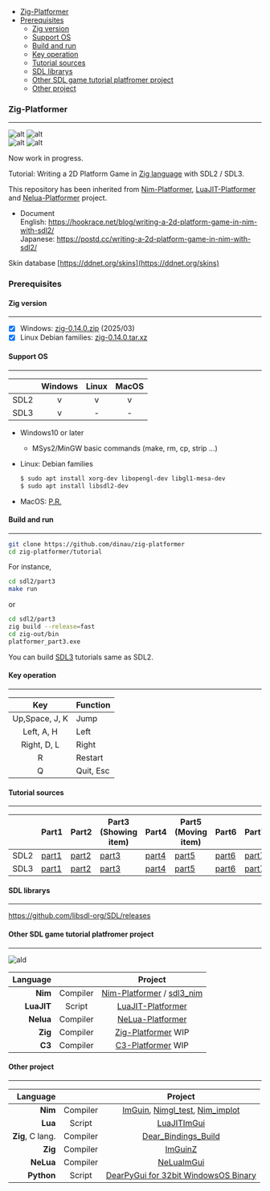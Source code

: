 <!-- START doctoc generated TOC please keep comment here to allow auto update -->
<!-- DON'T EDIT THIS SECTION, INSTEAD RE-RUN doctoc TO UPDATE -->

- [Zig-Platformer](#zig-platformer)
- [Prerequisites](#prerequisites)
  - [Zig version](#zig-version)
  - [Support OS](#support-os)
  - [Build and run](#build-and-run)
  - [Key operation](#key-operation)
  - [Tutorial sources](#tutorial-sources)
  - [SDL librarys](#sdl-librarys)
  - [Other SDL game tutorial platfromer project](#other-sdl-game-tutorial-platfromer-project)
  - [Other project](#other-project)

<!-- END doctoc generated TOC please keep comment here to allow auto update -->

### Zig-Platformer

---

![alt](https://github.com/dinau/zig-platformer/actions/workflows/windows.yml/badge.svg)  ![alt](https://github.com/dinau/zig-platformer/actions/workflows/rel.yml/badge.svg)  
![alt](https://github.com/dinau/zig-platformer/actions/workflows/linux.yml/badge.svg)
![alt](https://github.com/dinau/zig-platformer/actions/workflows/rel_linux.yml/badge.svg)

Now work in progress.

Tutorial: Writing a 2D Platform Game in [Zig language](https://ziglang.org) with SDL2 / SDL3.

This repository has been inherited from
[Nim-Platformer](https://github.com/def-/nim-platformer), [LuaJIT-Platformer](https://github.com/dinau/luajit-platformer) and [Nelua-Platformer](https://github.com/dinau/nelua-platformer)  project.
   - Document  
   English:  https://hookrace.net/blog/writing-a-2d-platform-game-in-nim-with-sdl2/  
   Japanese: https://postd.cc/writing-a-2d-platform-game-in-nim-with-sdl2/  

Skin database [https://ddnet.org/skins](https://ddnet.org/skins)

### Prerequisites

#### Zig version

---

- [x] Windows:  [zig-0.14.0.zip](https://ziglang.org/builds/zig-windows-x86_64-0.14.0.zip) (2025/03)  
- [x] Linux Debian families: [zig-0.14.0.tar.xz](https://ziglang.org/builds/zig-linux-x86_64-0.14.0.tar.xz)

#### Support OS

---

|      | Windows | Linux | MacOS |
| ---  | :---:   | :---: | :---: |
| SDL2 | v       | v     | v     |
| SDL3 | v       | -     | -     |

- Windows10 or later  
   - MSys2/MinGW basic commands (make, rm, cp, strip ...)
- Linux: Debian families

  ```sh
  $ sudo apt install xorg-dev libopengl-dev libgl1-mesa-dev
  $ sudo apt install libsdl2-dev
  ```
- MacOS: [P.R.](https://github.com/dinau/zig-platformer/pull/1)

#### Build and run 

---

```sh
git clone https://github.com/dinau/zig-platformer
cd zig-platformer/tutorial
```
For instance,

```sh
cd sdl2/part3
make run       
```
or 

```sh
cd sdl2/part3
zig build --release=fast
cd zig-out/bin 
platformer_part3.exe
```

You can build [SDL3](tutorial/sdl3) tutorials same as SDL2.

#### Key operation

---

| Key            | Function  |
| :---:          | :---      |
| Up,Space, J, K | Jump      |
| Left, A, H     | Left      |
| Right, D, L    | Right     |
| R              | Restart   |
| Q              | Quit, Esc |

#### Tutorial sources  

---

[sdl2p1]:https://github.com/dinau/zig-platformer/blob/main/tutorial/sdl2/part1
[sdl2p2]:https://github.com/dinau/zig-platformer/blob/main/tutorial/sdl2/part2
[sdl2p3]:https://github.com/dinau/zig-platformer/blob/main/tutorial/sdl2/part3
[sdl2p4]:https://github.com/dinau/zig-platformer/blob/main/tutorial/sdl2/part4
[sdl2p5]:https://github.com/dinau/zig-platformer/blob/main/tutorial/sdl2/part5
[sdl2p6]:https://github.com/dinau/zig-platformer/blob/main/tutorial/sdl2/part6
[sdl2p7]:https://github.com/dinau/zig-platformer/blob/main/tutorial/sdl2/part7
[sdl2p8]:https://github.com/dinau/zig-platformer/blob/main/tutorial/sdl2/part8
[sdl2p9]:https://github.com/dinau/zig-platformer/blob/main/tutorial/sdl2/part9

[sdl3p1]:https://github.com/dinau/zig-platformer/blob/main/tutorial/sdl3/part1
[sdl3p2]:https://github.com/dinau/zig-platformer/blob/main/tutorial/sdl3/part2
[sdl3p3]:https://github.com/dinau/zig-platformer/blob/main/tutorial/sdl3/part3
[sdl3p4]:https://github.com/dinau/zig-platformer/blob/main/tutorial/sdl3/part4
[sdl3p5]:https://github.com/dinau/zig-platformer/blob/main/tutorial/sdl3/part5
[sdl3p6]:https://github.com/dinau/zig-platformer/blob/main/tutorial/sdl3/part6
[sdl3p7]:https://github.com/dinau/zig-platformer/blob/main/tutorial/sdl3/part7
[sdl3p8]:https://github.com/dinau/zig-platformer/blob/main/tutorial/sdl3/part8
[sdl3p9]:https://github.com/dinau/zig-platformer/blob/main/tutorial/sdl3/part9

|      | Part1           | Part2           | Part3<br> (Showing item) | Part4           | Part5 <br>(Moving item) | Part6           | Part7           | Part8 | Part9 |
|------|-----------------|-----------------|----------------------|-----------------|---------------------|-----------------|-----------------|-------|-------|
| SDL2 | [part1][sdl2p1] | [part2][sdl2p2] | [part3][sdl2p3]      | [part4][sdl2p4] | [part5][sdl2p5]     | [part6][sdl2p6] | [part7][sdl2p7] | WIP   | WIP   |
| SDL3 | [part1][sdl3p1] | [part2][sdl3p2] | [part3][sdl3p3]      | [part4][sdl3p4] | [part5][sdl3p5]     | [part6][sdl3p6] | [part7][sdl3p7] | WIP   | WIP   |

#### SDL librarys

---

https://github.com/libsdl-org/SDL/releases

#### Other SDL game tutorial platfromer project

---

![ald](https://github.com/dinau/luajit-platformer/raw/main/img/platformer-luajit-sdl2.gif)

| Language             |          | Project                                                                                                   |
| -------------------: | :---:    | :----------------------------------------------------------------:                                        |
| **Nim**              | Compiler | [Nim-Platformer](https://github.com/dinau/nim-platformer) / [sdl3_nim](https://github.com/dinau/sdl3_nim) |
| **LuaJIT**           | Script   | [LuaJIT-Platformer](https://github.com/dinau/luajit-platformer)                                           |
| **Nelua**            | Compiler | [NeLua-Platformer](https://github.com/dinau/nelua-platformer)                                             |
| **Zig**              | Compiler | [Zig-Platformer](https://github.com/dinau/zig-platformer) WIP                                             |
| **C3**               | Compiler | [C3-Platformer](https://github.com/dinau/c3-platformer) WIP                                               |

#### Other project

---

| Language             |          | Project                                                                                                                                         |
| -------------------: | :---:    | :----------------------------------------------------------------:                                                                              |
| **Nim**              | Compiler | [ImGuin](https://github.com/dinau/imguin), [Nimgl_test](https://github.com/dinau/nimgl_test), [Nim_implot](https://github.com/dinau/nim_implot) |
| **Lua**              | Script   | [LuaJITImGui](https://github.com/dinau/luajitImGui)                                                                                             |
| **Zig**, C lang.     | Compiler | [Dear_Bindings_Build](https://github.com/dinau/dear_bindings_build)                                                                             |
| **Zig**              | Compiler | [ImGuinZ](https://github.com/dinau/imguinz)                                                                                                     |
| **NeLua**            | Compiler | [NeLuaImGui](https://github.com/dinau/neluaImGui)                                                                                               |
| **Python**           | Script   | [DearPyGui for 32bit WindowsOS Binary](https://github.com/dinau/DearPyGui32/tree/win32)                                                         |
